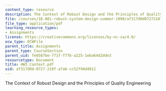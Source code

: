 ```yaml
---
content_type: resource
description: The Context of Robust Design and the Principles of Quality Engineering
file: /courses/16-881-robust-system-design-summer-1998/af317d0d0727210fa7a6cc52f94d4912_HW3_Context.pdf
file_type: application/pdf
learning_resource_types:
- Assignments
license: https://creativecommons.org/licenses/by-nc-sa/4.0/
ocw_type: OCWFile
parent_title: Assignments
parent_type: CourseSection
parent_uid: fe0587be-771f-f77b-a225-1eba64d2dde3
resourcetype: Document
title: HW3_Context.pdf
uid: af317d0d-0727-210f-a7a6-cc52f94d4912
---
```

The Context of Robust Design and the Principles of Quality Engineering